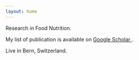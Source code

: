 ```yaml
---
layout: home 
---
```


Research in Food Nutrition. 

My list of publication is available on [Google Scholar ](https://scholar.google.com/citations?user=wsH4ME4AAAAJ&hl=es).

Live in Bern, Switzerland.
